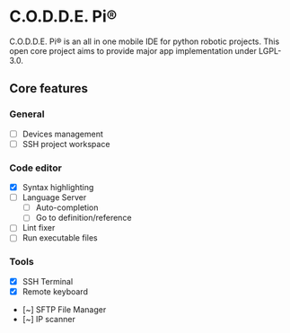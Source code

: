 # C.O.D.D.E. Pi®

C.O.D.D.E. Pi®  is an all in one mobile IDE for python robotic projects.
This open core project aims to provide major app implementation under LGPL-3.0.

## Core features

### General
- [ ] Devices management
- [ ] SSH project workspace

### Code editor
- [x] Syntax highlighting
- [ ] Language Server
  - [ ] Auto-completion
  - [ ] Go to definition/reference
- [ ] Lint fixer
- [ ] Run executable files

### Tools
- [x] SSH Terminal
- [x] Remote keyboard
- [~] SFTP File Manager
- [~] IP scanner